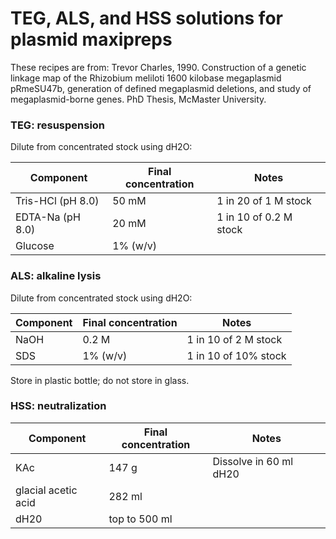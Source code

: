 # TEG, ALS, and HSS solutions for plasmid maxipreps 

These recipes are from: Trevor Charles, 1990. Construction of a genetic linkage map of the Rhizobium meliloti 1600 kilobase megaplasmid pRmeSU47b, generation of defined megaplasmid deletions, and study of megaplasmid-borne genes. PhD Thesis, McMaster University.

### TEG: resuspension

Dilute from concentrated stock using dH2O:

| Component              | Final concentration | Notes                  |
|------------------------|---------------------|------------------------|
| Tris-HCl (pH 8.0)      | 50 mM               | 1 in 20 of 1 M stock   |
| EDTA-Na (pH 8.0)       | 20 mM               | 1 in 10 of 0.2 M stock |
| Glucose                | 1% (w/v)            |                        |


### ALS: alkaline lysis

Dilute from concentrated stock using dH2O:

| Component              | Final concentration | Notes                  |
|------------------------|---------------------|------------------------|
| NaOH                   | 0.2 M               | 1 in 10 of 2 M stock   |
| SDS                    | 1% (w/v)            | 1 in 10 of 10% stock   |

Store in plastic bottle; do not store in glass.


### HSS: neutralization

| Component              | Final concentration | Notes                  |
|------------------------|---------------------|------------------------|
| KAc                    | 147 g               | Dissolve in 60 ml dH20 |
| glacial acetic acid    | 282 ml              |                        |
| dH20                   | top to 500 ml       |                        |

